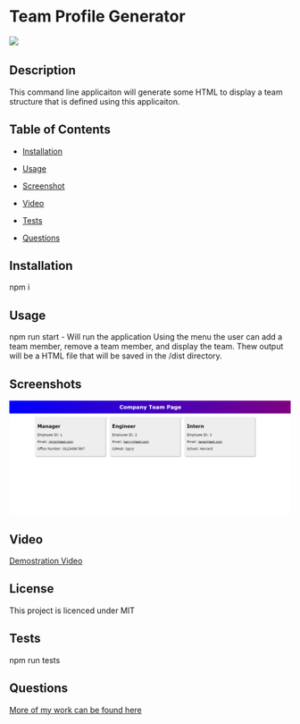 
    
# Team Profile Generator

![](https://img.shields.io/badge/license-MIT-blue.svg)
    
## Description
    
This command line applicaiton will generate some HTML to display a team structure that is defined using this applicaiton.


## Table of Contents 

* [Installation](#installation)

* [Usage](#usage)

* [Screenshot](#screenshots)

* [Video](#video)

* [Tests](#tests)

* [Questions](#questions)

## Installation
    
npm i
    
## Usage
    
npm run start  - Will run the application
Using the menu the user can add a team member, remove a team member, and display the team.
Thew output will be a HTML file that will be saved in the /dist directory.
    
## Screenshots

![alt screen.png](./assets/images/screen.PNG)

## Video

[Demostration Video](https://drive.google.com/file/d/1e4Nu2AG958xepJ-_4azMZl4BtUtuSteh/view?usp=sharing)
    

## License
    
This project is licenced under MIT

## Tests
    
npm run tests

## Questions

[More of my work can be found here](https://github.com/ChrisAylen)
    
